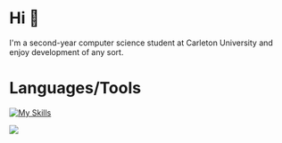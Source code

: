 # Hi :wave:


 I'm a second-year computer science student at Carleton University and enjoy development of any sort.
 

 
# Languages/Tools
[![My Skills](https://skillicons.dev/icons?i=py,java,c,cpp,js,ts,svelte,react,next,graphql,nodejs,html,css,git,neovim,linux&perline=8)](https://skillicons.dev)

![](https://komarev.com/ghpvc/?username=surgicalbear&color=lightgrey)






